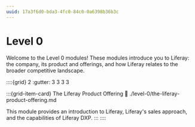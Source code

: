 ```yaml
---
uuid: 17a3f6d0-bda3-4fc0-84c0-0a6398b36b3c
---
```

# Level 0

Welcome to the Level 0 modules! These modules introduce you to Liferay: the company, its product and offerings, and how Liferay relates to the broader competitive landscape.

::::{grid} 2
:gutter: 3 3 3 3

:::{grid-item-card} The Liferay Product Offering
:link: ./level-0/the-liferay-product-offering.md

This module provides an introduction to Liferay, Liferay's sales approach, and the capabilities of Liferay DXP.
:::
::::

